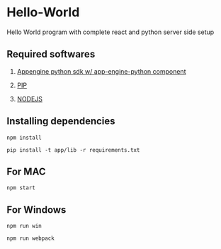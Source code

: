# Hello-World
Hello World program with complete react and python server side setup

## Required softwares
1) [Appengine python sdk w/ app-engine-python component](https://cloud.google.com/appengine/docs/python/download)

2) [PIP](https://pip.pypa.io/en/stable/installing/)

3) [NODEJS](https://nodejs.org/en/download/)


## Installing dependencies
```npm install```

```pip install -t app/lib -r requirements.txt```

## For MAC

```npm start```

## For Windows

```npm run win```

```npm run webpack```
